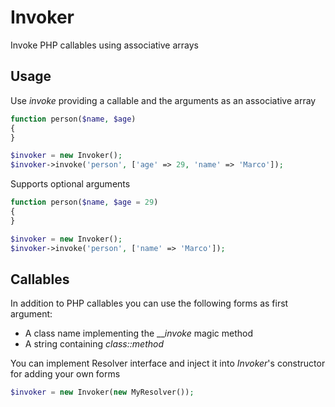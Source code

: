 Invoker
=======

Invoke PHP callables using associative arrays

Usage
-----

Use _invoke_ providing a callable and the arguments as an associative array

```php
function person($name, $age)
{
}

$invoker = new Invoker();
$invoker->invoke('person', ['age' => 29, 'name' => 'Marco']);
```

Supports optional arguments

```php
function person($name, $age = 29)
{
}

$invoker = new Invoker();
$invoker->invoke('person', ['name' => 'Marco']);
```

Callables
---------

In addition to PHP callables you can use the following forms as first argument:

- A class name implementing the ___invoke_ magic method
- A string containing _class::method_

You can implement Resolver interface and inject it into _Invoker_'s constructor for adding your own forms

```php
$invoker = new Invoker(new MyResolver());
```